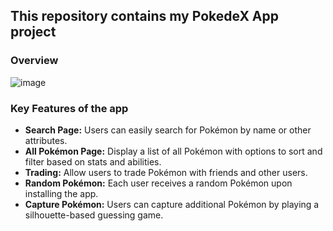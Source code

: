 ## This repository contains my PokedeX App project
### Overview
![image](https://github.com/user-attachments/assets/68561d31-1be6-4071-951a-16694423dd2e)


### Key Features of the app
- **Search Page:** Users can easily search for Pokémon by name or other attributes.
- **All Pokémon Page:** Display a list of all Pokémon with options to sort and filter based on stats and abilities.
- **Trading:** Allow users to trade Pokémon with friends and other users.
- **Random Pokémon:** Each user receives a random Pokémon upon installing the app.
- **Capture Pokémon:** Users can capture additional Pokémon by playing a silhouette-based guessing game.

